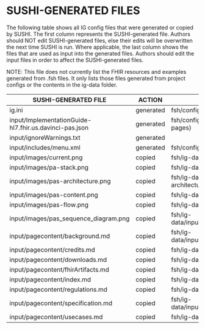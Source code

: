 # SUSHI-GENERATED FILES #

The following table shows all IG config files that were generated or copied by SUSHI.  The first column
represents the SUSHI-generated file. Authors should NOT edit SUSHI-generated files, else their edits will
be overwritten the next time SUSHI is run. Where applicable, the last column shows the files that are used
as input into the generated files. Authors should edit the input files in order to affect the SUSHI-generated
files.

NOTE: This file does not currently list the FHIR resources and examples generated from .fsh files. It only
lists those files generated from project configs or the contents in the ig-data folder.

| SUSHI-GENERATED FILE                                   | ACTION    | INPUT FILE(S)                                     |
| ------------------------------------------------------ | --------- | ------------------------------------------------- |
| ig.ini                                                 | generated | fsh/config.yaml                                   |
| input/ImplementationGuide-hl7.fhir.us.davinci-pas.json | generated | fsh/config.yaml, {all input resources and pages}  |
| input/ignoreWarnings.txt                               | generated |                                                   |
| input/includes/menu.xml                                | generated | fsh/config.yaml                                   |
| input/images/current.png                               | copied    | fsh/ig-data/input/images/current.png              |
| input/images/pa-stack.png                              | copied    | fsh/ig-data/input/images/pa-stack.png             |
| input/images/pas-architecture.png                      | copied    | fsh/ig-data/input/images/pas-architecture.png     |
| input/images/pas-content.png                           | copied    | fsh/ig-data/input/images/pas-content.png          |
| input/images/pas-flow.png                              | copied    | fsh/ig-data/input/images/pas-flow.png             |
| input/images/pas_sequence_diagram.png                  | copied    | fsh/ig-data/input/images/pas_sequence_diagram.png |
| input/pagecontent/background.md                        | copied    | fsh/ig-data/input/pagecontent/background.md       |
| input/pagecontent/credits.md                           | copied    | fsh/ig-data/input/pagecontent/credits.md          |
| input/pagecontent/downloads.md                         | copied    | fsh/ig-data/input/pagecontent/downloads.md        |
| input/pagecontent/fhirArtifacts.md                     | copied    | fsh/ig-data/input/pagecontent/fhirArtifacts.md    |
| input/pagecontent/index.md                             | copied    | fsh/ig-data/input/pagecontent/index.md            |
| input/pagecontent/regulations.md                       | copied    | fsh/ig-data/input/pagecontent/regulations.md      |
| input/pagecontent/specification.md                     | copied    | fsh/ig-data/input/pagecontent/specification.md    |
| input/pagecontent/usecases.md                          | copied    | fsh/ig-data/input/pagecontent/usecases.md         |